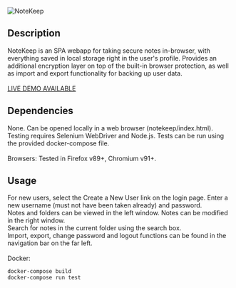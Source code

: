 ![NoteKeep](https://raw.githubusercontent.com/nlo-portfolio/nlo-portfolio.github.io/master/style/images/programs/notekeep.png "NoteKeep")

## Description ##

NoteKeep is an SPA webapp for taking secure notes in-browser, with everything saved in local storage right in the user's profile. Provides an additional encryption layer on top of the built-in browser protection, as well as import and export functionality for backing up user data.
<br><br>
[LIVE DEMO AVAILABLE](https://nlo-portfolio.github.io/notekeep "NoteKeep Demo")

## Dependencies ##

None. Can be opened locally in a web browser (notekeep/index.html).<br>
Testing requires Selenium WebDriver and Node.js. Tests can be run using the provided docker-compose file.<br>
<br>
Browsers: Tested in Firefox v89+, Chromium v91+.

## Usage ##

For new users, select the Create a New User link on the login page. Enter a new username (must not have been taken already) and password.<br>
Notes and folders can be viewed in the left window. Notes can be modified in the right window.<br>
Search for notes in the current folder using the search box.<br>
Import, export, change password and logout functions can be found in the navigation bar on the far left.<br>
<br>
Docker:

```
docker-compose build
docker-compose run test
```
